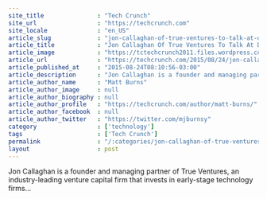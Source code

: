 ```yaml
---
site_title               : "Tech Crunch"
site_url                 : "https://techcrunch.com"
site_locale              : "en_US"
article_slug             : "jon-callaghan-of-true-ventures-to-talk-at-disrupt-sf-2015"
article_title            : "Jon Callaghan Of True Ventures To Talk At Disrupt SF 2015"
article_image            : "https://tctechcrunch2011.files.wordpress.com/2015/08/jon-callaghan.png?w=764&h=400&crop=1"
article_url              : "https://techcrunch.com/2015/08/24/jon-callaghan-of-true-ventures-to-talk-at-disrupt-sf-2015/"
article_published_at     : "2015-08-24T08:10:56-03:00"
article_description      : "Jon Callaghan is a founder and managing partner of True Ventures, an industry-leading venture capital firm that invests in early-stage technology firms..."
article_author_name      : "Matt Burns"
article_author_image     : null
article_author_biography : null
article_author_profile   : "https://techcrunch.com/author/matt-burns/"
article_author_facebook  : null
article_author_twitter   : "https://twitter.com/mjburnsy"
category                 : ['technology']
tags                     : ['Tech Crunch']
permalink                : "/:categories/jon-callaghan-of-true-ventures-to-talk-at-disrupt-sf-2015/"
layout                   : post
---
```


Jon Callaghan is a founder and managing partner of True Ventures, an industry-leading venture capital firm that invests in early-stage technology firms...
